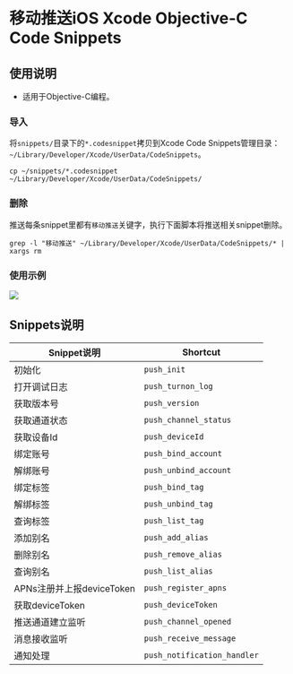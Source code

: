 # 移动推送iOS Xcode Objective-C Code Snippets

## 使用说明

- 适用于Objective-C编程。

### 导入

将`snippets/`目录下的`*.codesnippet`拷贝到Xcode Code Snippets管理目录：`~/Library/Developer/Xcode/UserData/CodeSnippets`。

```
cp ~/snippets/*.codesnippet ~/Library/Developer/Xcode/UserData/CodeSnippets/
```

### 删除

推送每条snippet里都有`移动推送`关键字，执行下面脚本将推送相关snippet删除。

```
grep -l "移动推送" ~/Library/Developer/Xcode/UserData/CodeSnippets/* | xargs rm
```

### 使用示例

![](assets/push-ios-snippets.gif)

## Snippets说明

Snippet说明 | Shortcut
--- | ---
初始化 | `push_init`
打开调试日志 | `push_turnon_log`
获取版本号 | `push_version`
获取通道状态 | `push_channel_status`
获取设备Id | `push_deviceId`
绑定账号 | `push_bind_account`
解绑账号 | `push_unbind_account`
绑定标签 | `push_bind_tag`
解绑标签 | `push_unbind_tag`
查询标签 | `push_list_tag`
添加别名 | `push_add_alias`
删除别名 | `push_remove_alias`
查询别名 | `push_list_alias`
APNs注册并上报deviceToken | `push_register_apns`
获取deviceToken | `push_deviceToken`
推送通道建立监听 | `push_channel_opened`
消息接收监听 | `push_receive_message`
通知处理 | `push_notification_handler`
